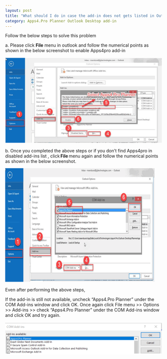 ```yaml
---
layout: post
title: "What should I do in case the add-in does not gets listed in Outlook after successful instalaltion?"
category: Apps4.Pro Planner Outlook Desktop add-in
---
```

Follow the below steps to solve this problem 

a. Please click **File** menu in outlook and follow the numerical points as shown in the below screenshot to enable Apps4pro add-in 

![apps4pro-planner-outlook-desktop-add-in-outlook-after-instalaltion](../assets/images/apps4pro-planner-outlook-desktop-add-in-outlook-after-instalaltion/apps4pro-in-disabled-add-ins.png) 

b. Once you completed the above steps or if you don’t find Apps4pro in disabled add-ins list , click **File** menu again and follow the numerical points as shown in the below screenshot. 

![apps4pro-planner-outlook-desktop-add-in-outlook-after-instalaltion](../assets/images/apps4pro-planner-outlook-desktop-add-in-outlook-after-instalaltion/get-image.png) 

Even after performing the above steps,  

If the add-in is still not available, uncheck “Apps4.Pro Planner” under the COM Add-ins window and click OK. Once again click File menu >> Options >> Add-ins >> check “Apps4.Pro Planner” under the COM Add-ins window and click OK and try again. 
 
![apps4pro-planner-outlook-desktop-add-in-outlook-after-instalaltion](../assets/images/apps4pro-planner-outlook-desktop-add-in-outlook-after-instalaltion/com-add-ins.png) 

 
